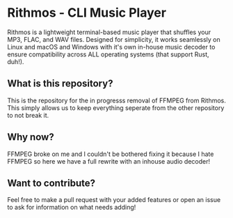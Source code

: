 # Rithmos - CLI Music Player
Rithmos is a lightweight terminal-based music player that shuffles your MP3, FLAC, and WAV files. Designed for simplicity, it works seamlessly on Linux and macOS and Windows with it's own in-house music decoder to ensure compatibility across ALL operating systems (that support Rust, duh!).

## What is this repository?
This is the repository for the in progresss removal of FFMPEG from Rithmos. This simply allows us to keep everything seperate from the other repository to not break it.

## Why now?
FFMPEG broke on me and I couldn't be bothered fixing it because I hate FFMPEG so here we have a full rewrite with an inhouse audio decoder!

## Want to contribute?
Feel free to make a pull request with your added features or open an issue to ask for information on what needs adding!
